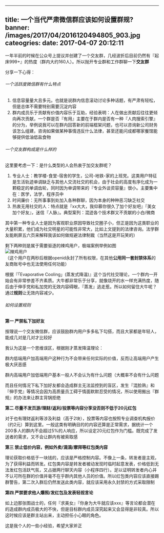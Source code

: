
---
title: 一个当代严肃微信群应该如何设置群规?
banner: /images/2017/04/2016120494805_903.jpg
cateogries: 
date: 2017-04-07 20:12:11
---
<!--kg-card-begin: markdown--><p>一年半前的时候在公众号上提议并创建了一个交友群，几经波折后目前仍然有『起床999+』的热度（群内大约160人）。所以抛开专业群和工作群聊一下<strong>交友群</strong></p>
<p>分享一下心得：</p>
<h6 id="">一个活跃度微信群有什么特点</h6>
<ol>
<li>信息容量量大且多元。也就是说群内信息滚动讨论多种话题，有严肃有轻松，但是总体不需要特别需要沉淀内容</li>
<li>群内成员乐于贡献有价值内容乐于互助，经验表明：人在做出贡献后往往更倾向再次贡献，一个群是否『有用』主要在于群内是否有一种『人肉搜索引擎』的分为，举例说我可以在群内回答新的前端框架问题，也可以咨询新公司财务该怎么组建，咨询如果做某种事情违反什么法律，甚至还能问成都哪家餐馆能够提供低油低盐食物</li>
</ol>
<h6 id="">一个交友群构成是什么样的</h6>
<p>这里要考虑一下：是什么类型的人会热衷于加交友群呢？</p>
<ol>
<li>专业人士：教学楼-食堂-宿舍的学生，公司-地铁-家的上班党。这类用户特征是生活轨迹单调缺乏与其他人交流社交的机会，由于社会的高度有序化成为一颗稳定的单调齿轮，同时因为单调带来的『专业外谈资容量』很小。主要集中在：医学，法学，程序员中</li>
<li>时间廉价：无所事事到处加入各种群聊，因为本身的种种恶习缺乏社交</li>
<li>热衷无用社交的人：特点就是『xx大大，我仰慕你很久了加个好友吧』『美女加个好友』，迷信『人脉』。典型案列：混迹各个技术群又不贡献的小白/微商</li>
</ol>
<p>其中第一种专业人士是因为客观职业原因导致社交圈子小，但正是因为这类职业的大量积累，他们成为社交明星的可能性非常大，比如上文提到的法律咨询。法学群友能刷屏五六页来解释我该如何做规避法律制裁（当然这是开玩笑的）</p>
<p>剩下两种则是属于需要驱逐的辣鸡用户，极端案例举例如图<br>
<img src="/images/2017/04/---_meitu_1.jpg" alt="辣鸡用户" loading="lazy"><br>
（这个用户在两秒后根据openid永封了所有权限，在其他<strong>公用同一套封禁体系</strong>的友商账号中也无法使用任何功能）</p>
<p>根据『「Evaporative Cooling」(蒸发式降温)』这个当代社交理论，一个群内一开始会有非常参差不齐素质。大牛都非常乐于分享，就像烧开的水一样充满热度，随后由于伸手党和私加党的无效内容碍眼，『蒸发』逃走惹。所以如何留住大牛呢？通过<strong>规则</strong>让无效内容减少。</p>
<h6 id="">如何设置规则</h6>
<p><strong>第一 严禁私下加好友</strong></p>
<p>按理说一个交友微信群，应该鼓励群内用户多多私下勾搭，而且大家都是年轻人，能成几对是几对才比较好</p>
<p>我认为这是一个思维误区，根据刚才蒸发降温理论：</p>
<p>群内低端用户加高端用户这种行为不会带来任何实际的价值，反而让高端用户产生极大厌恶感</p>
<p>群内高端用户加低端用户基本一般人不会认为有什么问题（大概率不会有什么问题</p>
<p>而且任何情况下私下加好友都会造成群主无法监控到的盲区，发生『混脸熟』和『伸手党』等情况会因为高质量员工碍于情面默默忍受的情况，所以使用搬出『群规』的办法来让群主背锅拒绝</p>
<p><strong>第二 尽量不发页游/理财/返利/投票等内容分享没否则不低于20元红包</strong></p>
<p>对于也有理财返利等涉及利益（高于2块），投票等内容也按照专业调查机构报价（约2元）算到这里。一般这类有明确目的的内容还算是正常需求，据统计一个200多人的群内不会超过5%的人响应，所以设定20元红包作为门槛。既完成了发送者的需求，又不会让群内有被索取感</p>
<p><strong>第三 禁止低价内容，例如外卖/滴滴/摩拜等红包类内容</strong></p>
<p>理论获取价格低于一块钱的，应该是严格控制内容。不像上一条，转发者是主观，为了获得利益而转发。红包类内容是转发者被动发现时临时起意发表，价格低到无法发红包活跃气氛，又占据两行聊天内容（小程序四行）。足以证明转发者内心并不认可所在群的价值并毫不在乎群内其他人员的价值。所以红包类内容应该直接踢群警告，第二次入群后仍然发送此类内容，就应该采用永久封禁的方式采取限制</p>
<p><strong>第四 严禁要求他人爆照/发红包及发表轻视言论</strong></p>
<p>如上边那张图战士的，任何『求美女』『你身为大牛就应该xxx』等言论都会潜在的造成群内成员极大的不快，但是目标群内成员深究起来又会显得是非较真。所以这时候应该是群主站出来，主动担任小心眼的角色。</p>
<p>这是我个人的一些小经验，希望大家斧正</p>
<!--kg-card-end: markdown-->
    